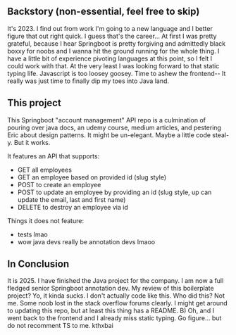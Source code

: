 ## Backstory (non-essential, feel free to skip)

It's 2023. I find out from work I'm going to a new language and I better figure that out right quick. I guess that's the career... At first I was pretty grateful, because I hear Springboot is pretty forgiving and admittedly black boxxy for noobs and I wanna hit the ground running for the whole thing. I have a little bit of experience pivoting languages at this point, so I felt I could work with that. At the very least I was looking forward to that static typing life. Javascript is too loosey goosey. Time to ashew the frontend-- It really was just time to finally dip my toes into Java land.

## This project
This Springboot "account management" API repo is a culmination of pouring over java docs, an udemy course, medium articles, and pestering Eric about design patterns. It might be un-elegant. Maybe a little code steal-y. But it works.

It features an API that supports:
- GET all employees
- GET an employee based on provided id (slug style)
- POST to create an employee
- POST to update an employee by providing an id (slug style, up can update the email, last and first name)
- DELETE to destroy an employee via id

Things it does not feature:
- tests lmao
- wow java devs really be annotation devs lmaoo

## In Conclusion
It is 2025. I have finished the Java project for the company. I am now a full fledged senior Springboot annotation dev. My review of this boilerplate project? Yo, it kinda sucks. I don't actually code like this. Who did this? Not me. Some noob lost in the stack overflow forums clearly. I might get around to updating this repo, but at least this thing has a README. B) Oh, and I went back to the frontend and I already miss static typing. Go figure... but do not recomment TS to me. kthxbai
